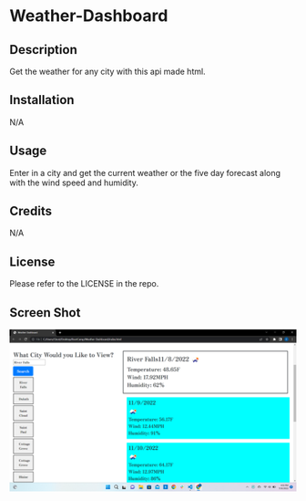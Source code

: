 # Weather-Dashboard

## Description

Get the weather for any city with this api made html.

## Installation

N/A

## Usage

Enter in a city and get the current weather or the five day forecast along with the wind speed and humidity.

## Credits

N/A

## License

Please refer to the LICENSE in the repo.

## Screen Shot

![Screenshot of my weather page](assets/img/Dash.png)